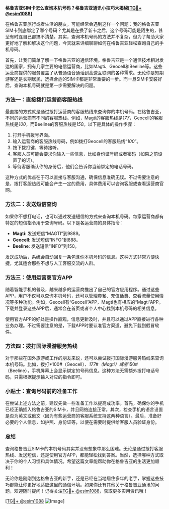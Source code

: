 **格鲁吉亚SIM卡怎么查询本机号码？格鲁吉亚通讯小技巧大揭秘[[TG💪+ @esim1088](https://t.me/s/esim1088)]**

在格鲁吉亚旅行或者生活的朋友，可能经常会遇到这样一个问题：我的格鲁吉亚SIM卡到底绑定了哪个号码？尤其是在换了新卡之后，这个号码可能是陌生的，甚至有时连自己都搞不清楚。其实，查询本机号码的方法并不复杂，但为了帮助大家更好地了解和解决这个问题，今天就来详细聊聊如何在格鲁吉亚轻松查询自己的手机号码。

首先，让我们简单了解一下格鲁吉亚的通信环境。格鲁吉亚是一个通信技术相对发达的国家，拥有几家主要的电信运营商，比如Magti、Geocell和Beeline等。这些运营商提供的服务覆盖了从普通语音通话到高速互联网的各种需求。无论你是短期游客还是长期居民，选择合适的SIM卡都是非常重要的一步。而一旦SIM卡安装好后，查询本机号码就是第一步需要解决的问题。

### 方法一：直接拨打运营商客服热线

最直接的方式就是通过拨打运营商的客服热线来查询你的本机号码。在格鲁吉亚，不同的运营商有不同的客服热线。例如，Magti的客服热线是*177*，Geocell的客服热线是*100*，而Beeline的客服热线是*150*。以下是具体的操作步骤：

1. 打开手机拨号界面。
2. 输入运营商的客服热线号码，例如拨打Geocell的客服热线“*100*”。
3. 按下拨打键，等待接听。
4. 客服人员可能会要求你输入一些信息，比如身份证号码或者密码（如果之前设置了的话）。
5. 等待客服确认你的身份后，他们会告诉你当前绑定的电话号码。

这种方式的优点在于可以直接与客服沟通，确保信息准确无误。不过需要注意的是，拨打客服热线可能会产生一定的费用，具体费用可以咨询客服或查看运营商官网。

### 方法二：发送短信查询

如果你不想打电话，也可以通过发送短信的方式来查询本机号码。每家运营商都有特定的短信指令用于查询号码。以下是各运营商的具体指令：

- **Magti**: 发送短信“MAGTI”到9889。
- **Geocell**: 发送短信“INFO”到888。
- **Beeline**: 发送短信“INFO”到150。

发送成功后，系统会自动回复一条包含你本机号码的信息。这种方式非常方便快捷，尤其适合那些不想与人工客服交流的人群。

### 方法三：使用运营商官方APP

随着智能手机的普及，越来越多的运营商推出了自己的官方应用程序。通过这些APP，用户不仅可以查询本机号码，还可以管理套餐、充值话费、查看流量使用情况等多种功能。例如，Geocell有“Geocell”APP，Magti也有相应的“Magti”APP。下载并登录这些APP后，通常会在首页或者个人中心找到本机号码的相关信息。

使用官方APP的好处是操作直观，信息更新及时，并且可以通过APP直接进行各种业务办理。不过需要注意的是，下载APP时要认准官方渠道，避免下载到假冒软件。

### 方法四：拨打国际漫游服务热线

对于那些在国外旅游或工作的朋友来说，还可以尝试拨打国际漫游服务热线来查询本机号码。比如，拨打*100#（Geocell）、*177#（Magti）或者*150#（Beeline），手机屏幕上会显示绑定的号码信息。这种方法无需额外拨打电话号码，只需根据提示输入对应的指令即可。

### 小贴士：查询号码前的准备工作

在尝试上述方法之前，建议先做一些准备工作以提高成功率。首先，确保你的手机已经正确插入格鲁吉亚的SIM卡，并且网络连接正常。其次，检查手机的语言设置是否为英文或俄文（因为有些运营商的客服系统支持这两种语言）。最后，准备好必要的个人信息，如护照、身份证等，以便在需要时提供给客服人员验证身份。

### 总结

查询格鲁吉亚SIM卡的本机号码其实并没有想象中那么困难。无论是通过拨打客服热线、发送短信，还是使用官方APP，都能轻松找到答案。当然，选择哪种方式取决于你的个人习惯和具体情况。希望这篇文章能帮助你在格鲁吉亚的生活更加顺利！

无论你是刚刚到达格鲁吉亚的新手，还是已经在当地居住多年的老手，掌握这些技巧都能让你更好地适应这里的通信环境。如果你还有其他关于格鲁吉亚通讯的问题，欢迎随时提问！记得关注[TG💪+ @esim1088](https://t.me/s/esim1088)，获取更多实用资讯哦！

[[TG💪+ @esim1088](https://t.me/s/esim1088) ![Image](https://i.postimg.cc/4NQfJmqS/Snipaste-2025-05-13-00-14-12.png)]